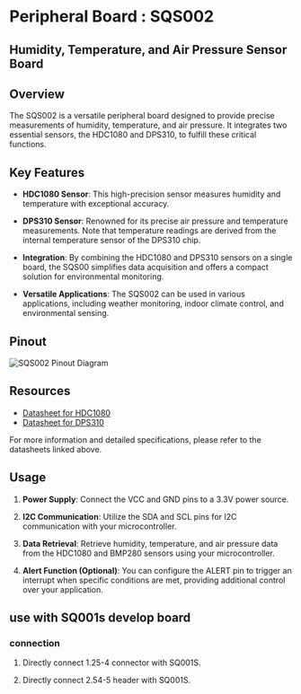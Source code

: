 # Peripheral Board :  SQS002

## Humidity, Temperature, and Air Pressure Sensor Board

## Overview

The SQS002 is a versatile peripheral board designed to provide precise measurements of humidity, temperature, and air pressure. It integrates two essential sensors, the HDC1080 and DPS310, to fulfill these critical functions.

## Key Features

- **HDC1080 Sensor**: This high-precision sensor measures humidity and temperature with exceptional accuracy.

- **DPS310 Sensor**: Renowned for its precise air pressure and temperature measurements. Note that temperature readings are derived from the internal temperature sensor of the DPS310 chip.

- **Integration**: By combining the HDC1080 and DPS310 sensors on a single board, the SQS00 simplifies data acquisition and offers a compact solution for environmental monitoring.

- **Versatile Applications**: The SQS002 can be used in various applications, including weather monitoring, indoor climate control, and environmental sensing.

## Pinout

![SQS002 Pinout Diagram](https://github.com/livinghuang/siliqs/blob/main/sqs002/SQS002.png?raw=true)

## Resources

- [Datasheet for HDC1080](https://github.com/livinghuang/siliqs/blob/main/sqs001/hdc1080.pdf)
- [Datasheet for DPS310](https://github.com/livinghuang/siliqs/blob/main/sqs002/BST_BMP280_DS001-1509562.pdf)

For more information and detailed specifications, please refer to the datasheets linked above.

## Usage

1. **Power Supply**: Connect the VCC and GND pins to a 3.3V power source.

2. **I2C Communication**: Utilize the SDA and SCL pins for I2C communication with your microcontroller.

3. **Data Retrieval**: Retrieve humidity, temperature, and air pressure data from the HDC1080 and BMP280 sensors using your microcontroller.

4. **Alert Function (Optional)**: You can configure the ALERT pin to trigger an interrupt when specific conditions are met, providing additional control over your application.

## use with SQ001s develop board

### connection

1. Directly connect 1.25-4 connector with SQ001S.

2. Directly connect 2.54-5 header with SQ001S.
